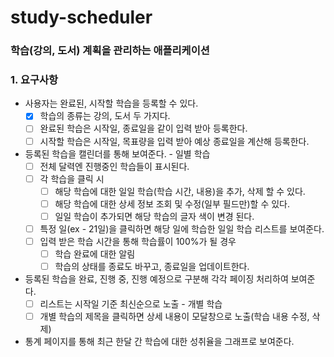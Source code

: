 # study-scheduler
### 학습(강의, 도서) 계획을 관리하는 애플리케이션

### 1. 요구사항
- 사용자는 완료된, 시작할 학습을 등록할 수 있다.
  - [x] 학습의 종류는 강의, 도서 두 가지다.
  - [ ] 완료된 학습은 시작일, 종료일을 같이 입력 받아 등록한다.
  - [ ] 시작할 학습은 시작일, 목표량을 입력 받아 예상 종료일을 계산해 등록한다.
- 등록된 학습을 캘린더를 통해 보여준다. - 일별 학습
  - [ ] 전체 달력엔 진행중인 학습들이 표시된다.
  - [ ] 각 학습을 클릭 시
    - [ ] 해당 학습에 대한 일일 학습(학습 시간, 내용)을 추가, 삭제 할 수 있다.
    - [ ] 해당 학습에 대한 상세 정보 조회 및 수정(일부 필드만)할 수 있다.
    - [ ] 일일 학습이 추가되면 해당 학습의 글자 색이 변경 된다.
  - [ ] 특정 일(ex - 21일)을 클릭하면 해당 일에 학습한 일일 학습 리스트를 보여준다.
  - [ ] 입력 받은 학습 시간을 통해 학습률이 100%가 될 경우
    - [ ] 학습 완료에 대한 알림
    - [ ] 학습의 상태를 종료도 바꾸고, 종료일을 업데이트한다.
- 등록된 학습을 완료, 진행 중, 진행 예정으로 구분해 각각 페이징 처리하여 보여준다.
  - [ ] 리스트는 시작일 기준 최신순으로 노출 - 개별 학습
  - [ ] 개별 학습의 제목을 클릭하면 상세 내용이 모달창으로 노출(학습 내용 수정, 삭제)
- 통계 페이지를 통해 최근 한달 간 학습에 대한 성취율을 그래프로 보여준다.



